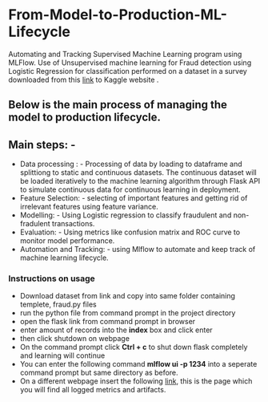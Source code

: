# From-Model-to-Production-ML-Lifecycle
Automating and Tracking Supervised Machine Learning program using MLFlow. Use of Unsupervised machine learning for Fraud detection using Logistic Regression for classification performed on a dataset in a survey downloaded from this [link](https://www.kaggle.com/datasets/mlg-ulb/creditcardfraud) to Kaggle website .
## Below is the main process of managing the model to production lifecycle.
## Main steps: -
- Data processing : - Processing of data by loading to dataframe and splittiong to static and continuous datasets. The continuous dataset will be loaded iteratively to   the machine learning algorithm through Flask API to simulate continuous data for continuous learning in deployment.
- Feature Selection: - selecting of important features and getting rid of irrelevant features using feature variance.
- Modelling: - Using Logistic regression to classify fraudulent and non-fradulent transactions.
- Evaluation: - Using metrics like confusion matrix and ROC curve to monitor model performance.
- Automation and Tracking: - using Mlflow to automate and keep track of machine learning lifecycle.
### Instructions on usage
- Download dataset from link and copy into same folder containing templete, fraud.py files
- run the python file from command prompt in the project directory
- open the flask link from command prompt in browser
- enter amount of records into the **index** box and click enter
- then click shutdown on webpage
- On the command prompt click **Ctrl + c** to shut down flask completely and learning will continue
- You can enter the following command **mlflow ui -p 1234** into a seperate command prompt but same directory as before.
- On a different webpage insert the following [link](http://localhost:1234/), this is the page which you will find all logged metrics and artifacts.

